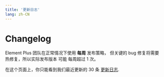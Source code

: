 ```yaml
---
title: '更新日志'
lang: zh-CN
---
```


<style scoped lang="scss">
@at-root .hero-content {
  padding: 32px;
}
</style>

# Changelog
Element Plus 团队在正常情况下使用 **每周** 发布策略， 但关键的 bug 修复将需要热修复，所以实际发布版本 可能 每周超过 1 次。

在这个页面上，你只能看到我们最近更新的 30 条  [更新日志](https://github.com/element-plus/element-plus/blob/dev/CHANGELOG.en-US.md).

